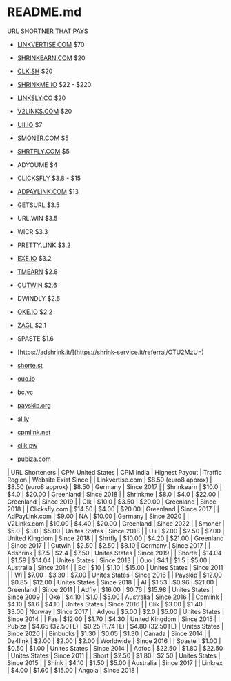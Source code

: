 # README.md
URL SHORTNER THAT PAYS

- [LINKVERTISE.COM](https://publisher.linkvertise.com/ac/1017482) $70
- [SHRINKEARN.COM](https://shrinkearn.com/ref/ishandutta2007) $20
- [CLK.SH](https://clk.sh/ref/ishandutta2007) $20
- [SHRINKME.IO](https://shrinkme.io/ref/ishandutta2007) $22 - $220
- [LINKSLY.CO](https://linksly.co/ref/ishandutta2007) $20
- [V2LINKS.COM](https://v2links.com/ref/ishandutta2007) $20
- [UII.IO](https://uii.io/ref/ishandutta2007) $7
- [SMONER.COM](https://smoner.com/ref/ishandutta2007) $5
- [SHRTFLY.COM](https://shrtfly.com/ref/ishandutta2007) $5
- ADYOUME $4
- [CLICKSFLY](https://clicksfly.com/ref/ishandutta2007) $3.8 - $15
- [ADPAYLINK.COM](https://adpaylink.com/ref/ishandutta2007) $13
- GETSURL $3.5
- URL.WIN $3.5
- WICR $3.3
- PRETTY.LINK $3.2
- [EXE.IO](https://exe.io/ref/ishandutta2007) $3.2
- [TMEARN](https://tmearn.net/ref/ishandutta2007) $2.8
- [CUTWIN](https://cutwin.com/ref/10155932283918649) $2.6
- DWINDLY $2.5
- [OKE.IO](https://oke.io/ref/ishandutta2007) $2.2
- [ZAGL](https://zee.gl/ref/10155920842323649) $2.1
- SPASTE $1.6

- [https://adshrink.it/](https://shrink-service.it/referral/OTU2MzU=)

- [shorte.st](http://join-shortest.com/ref/baec3f4552?user-type=new)

- [ouo.io](http://ouo.io/ref/FLblOL1m)

- [bc.vc](https://bc.vc/?r=252243)

- [payskip.org](https://payskip.org/ref/ishandutta2007)

- [al.ly](https://al.ly/user/register?ref=46829)

- [cpmlink.net](https://cpmlink.net/?ref=OI4AAA)

- [clik.pw](https://clik.pw/ref/ishandutta2007)

- [pubiza.com](https://pubiza.com?r=337768)


| URL Shorteners | CPM United States | CPM India | Highest Payout | Traffic Region | Website Exist Since |
| Linkvertise.com | $8.50 (euro8 approx) | $8.50 (euro8 approx) | $8.50 | Germany | Since 2017 | 
| Shrinkearn | $10.0 | $4.0 | $20.00 | Greenland | Since 2018 |
| Shrinkme | $8.0 | $4.0 | $22.00 | Greenland | Since 2019 |
| Clk | $10.0 | $3.50 | $20.00 | Greenland | Since 2018 |
| Clicksfly.com | $14.50 | $4.00 | $20.00 | Greenland | Since 2017 |
| AdPayLink.com | $9.00 | NA | $10.00 | Germany | Since 2020 |
| V2Links.com | $10.00 | $4.40 | $20.00 | Greenland | Since 2022 |
| Smoner | $5.0 | $3.0 | $5.00 | Unites States | Since 2018 |
| Uii | $7.00 | $2.50 | $7.00 | United Kingdom | Since 2018 |
| Shrtfly | $10.00 | $4.20 | $21.00 | Greenland | Since 2017 |
| Cutwin | $2.50 | $2.50 | $8.10 | Germany | Since 2017 |
| Adshrink | $7.5 | $2.4 | $7.50 | Unites States | Since 2019 |
| Shorte | $14.04 | $1.59 | $14.04 | Unites States | Since 2013 |
| Ouo | $4.1 | $1.5 | $5.00 | Australia | Since 2014 |
| Bc | $10 | $1.10 | $15.00 | Unites States | Since 2011 |
| Wi | $7.00 | $3.30 | $7.00 | Unites States | Since 2016 |
| Payskip | $12.00 | $0.85 | $12.00 | Unites States | Since 2018 |
| Al | $1.53 | $0.96 | $21.00 | Greenland | Since 2011 |
| Adfly | $16.00 | $0.76 | $15.98 | Unites States | Since 2009 |
| Oke | $4.10 | $1.0 | $5.00 | Australia | Since 2016 |
| Cpmlink | $4.10 | $1.6 | $4.10 | Unites States | Since 2016 |
| Clik | $3.00 | $1.40 | $3.00 | Norway | Since 2017 |
| Adyou | $5.00 | $2.0 | $5.00 | Unites States | Since 2014 |
| Fas | $12.00 | $1.70 | $4.30 | United Kingdom | Since 2015 |
| Pubiza | $4.65 (32.50TL) | $0.25 (1.74TL) | $4.80 (32.50TL) | Unites States | Since 2020 |
| Binbucks | $1.30 | $0.05 | $1.30 | Canada | Since 2014 |
| Dz4link | $2.00 | $2.00 | $2.00 | Worldwide | Since 2016 |
| Spaste | $1.00 | $0.50 | $1.00 | Unites States | Since 2014 |
| Adfoc | $22.50 | $1.80 | $22.50 | Unites States | Since 2011 |
| Short | $2.50 | $1.80 | $2.50 | Unites States | Since 2015 |
| Shink | $4.10 | $1.50 | $5.00 | Australia | Since 2017 |
| Linkrex | $4.00 | $1.60 | $15.00 | Angola | Since 2018 |
